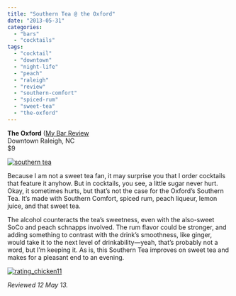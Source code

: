 ```yaml
---
title: "Southern Tea @ the Oxford"
date: "2013-05-31"
categories: 
  - "bars"
  - "cocktails"
tags: 
  - "cocktail"
  - "downtown"
  - "night-life"
  - "peach"
  - "raleigh"
  - "review"
  - "southern-comfort"
  - "spiced-rum"
  - "sweet-tea"
  - "the-oxford"
---
```


**The Oxford** ([My Bar Review](https://thegourmez.com/blog/2009-09-29-restaurant-review-the-oxford-downtown-raleigh/)\
Downtown Raleigh, NC\
$9

[![southern tea](http://s3.amazonaws.com/thegourmez-wpmedia/2013/05/southern-tea-381x500.jpg)](http://www.thegourmez.com/2013/05/lemontini-the-oxford/southern-tea/)

Because I am not a sweet tea fan, it may surprise you that I order cocktails that feature it anyhow. But in cocktails, you see, a little sugar never hurt. Okay, it sometimes hurts, but that’s not the case for the Oxford’s Southern Tea. It’s made with Southern Comfort, spiced rum, peach liqueur, lemon juice, and that sweet tea.

The alcohol counteracts the tea’s sweetness, even with the also-sweet SoCo and peach schnapps involved. The rum flavor could be stronger, and adding something to contrast with the drink’s smoothness, like ginger, would take it to the next level of drinkability—yeah, that’s probably not a word, but I’m keeping it. As is, this Southern Tea improves on sweet tea and makes for a pleasant end to an evening.

[![rating_chicken11](http://s3.amazonaws.com/thegourmez-wpmedia/2009/02/rating_chicken11.gif)](http://www.thegourmez.com/2009/02/barten-guestier-private-selection-merlot-2006/rating_chicken11/)

_Reviewed 12 May 13._
